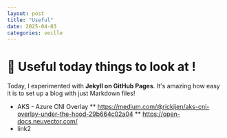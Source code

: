 ```yaml
---
layout: post
title: "Useful"
date: 2025-04-03
categories: veille
---
```


# 🌟 Useful today things to look at !

Today, I experimented with **Jekyll on GitHub Pages**. It's amazing how easy it is to set up a blog with just Markdown files!


*   AKS - Azure CNI Overlay
** https://medium.com/@rickijen/aks-cni-overlay-under-the-hood-29b664c02a04
** https://open-docs.neuvector.com/
*   link2

